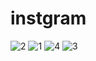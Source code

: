 # instgram

![2](https://github.com/user-attachments/assets/20687f7a-415b-4172-92d6-94d57fc0ccdc)
![1](https://github.com/user-attachments/assets/15a9d7d4-cbaa-4234-81d1-c716e8a97fc3)
![4](https://github.com/user-attachments/assets/22a41c27-42e6-4d20-b609-8f89f3ecc961)
![3](https://github.com/user-attachments/assets/d80ddaa0-9f62-425a-869f-cee7680d35d5)
